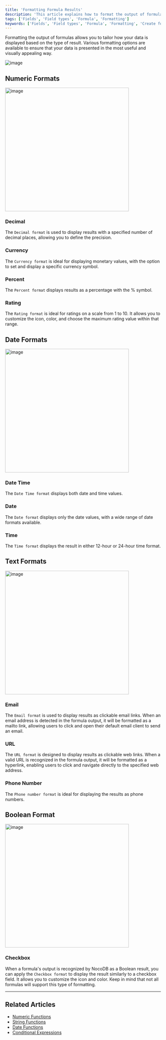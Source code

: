 ```yaml
---
title: 'Formatting Formula Results'
description: 'This article explains how to format the output of formulas in NocoDB, covering various formatting options based on the result type.'
tags: ['Fields', 'Field types', 'Formula', 'Formatting']
keywords: ['Fields', 'Field types', 'Formula', 'Formatting', 'Create formula field', 'Formatting options']
---
```


Formatting the output of formulas allows you to tailor how your data is displayed based on the type of result. Various formatting options are available to ensure that your data is presented in the most useful and visually appealing way.

![image](/img/v2/fields/types/formula-format.png)


## Numeric Formats

<img src="/img/v2/fields/numeric-format.png" alt="image" width="400"/>

### Decimal
The `Decimal format` is used to display results with a specified number of decimal places, allowing you to define the precision.

### Currency
The `Currency format` is ideal for displaying monetary values, with the option to set and display a specific currency symbol.

### Percent
The `Percent format` displays results as a percentage with the % symbol.

### Rating
The `Rating format` is ideal for ratings on a scale from 1 to 10. It allows you to customize the icon, color, and choose the maximum rating value within that range.



## Date Formats

<img src="/img/v2/fields/date-format.png" alt="image" width="400"/>

### Date Time
The `Date Time format` displays both date and time values.

### Date
The `Date format` displays only the date values, with a wide range of date formats available.

### Time
The `Time format` displays the result in either 12-hour or 24-hour time format.


## Text Formats

<img src="/img/v2/fields/text-format.png" alt="image" width="400"/>

### Email
The `Email format` is used to display results as clickable email links. When an email address is detected in the formula output, it will be formatted as a mailto link, allowing users to click and open their default email client to send an email.

### URL
The `URL format` is designed to display results as clickable web links. When a valid URL is recognized in the formula output, it will be formatted as a hyperlink, enabling users to click and navigate directly to the specified web address.

### Phone Number
The `Phone number format` is ideal for displaying the results as phone numbers. 


## Boolean Format

<img src="/img/v2/fields/boolean-format.png" alt="image" width="400"/>

### Checkbox
When a formula's output is recognized by NocoDB as a Boolean result, you can apply the `Checkbox format` to display the result similarly to a checkbox field. It allows you to customize the icon and color. Keep in mind that not all formulas will support this type of formatting. 

---

## Related Articles
- [Numeric Functions](020.numeric-functions.md)
- [String Functions](030.string-functions.md)
- [Date Functions](040.date-functions.md)
- [Conditional Expressions](050.conditional-expressions.md)

